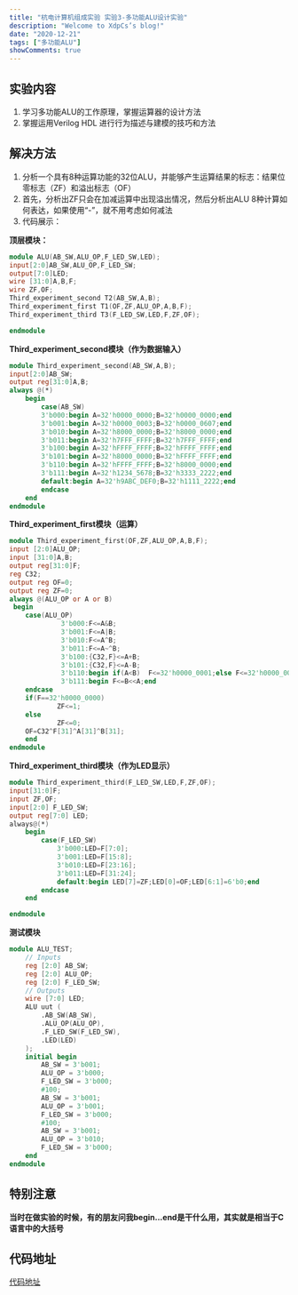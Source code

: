 ```yaml
---
title: "杭电计算机组成实验 实验3-多功能ALU设计实验"
description: "Welcome to XdpCs’s blog!"
date: "2020-12-21"
tags: ["多功能ALU"]
showComments: true
---
```


## 实验内容

1. 学习多功能ALU的工作原理，掌握运算器的设计方法
2. 掌握运用Verilog HDL 进行行为描述与建模的技巧和方法

## 解决方法

1. 分析一个具有8种运算功能的32位ALU，并能够产生运算结果的标志：结果位零标志（ZF）和溢出标志（OF）
2. 首先，分析出ZF只会在加减运算中出现溢出情况，然后分析出ALU 8种计算如何表达，如果使用“-”，就不用考虑如何减法
3. 代码展示：

**顶层模块：**

```verilog
module ALU(AB_SW,ALU_OP,F_LED_SW,LED);
input[2:0]AB_SW,ALU_OP,F_LED_SW;
output[7:0]LED;
wire [31:0]A,B,F;
wire ZF,OF;
Third_experiment_second T2(AB_SW,A,B); 
Third_experiment_first T1(OF,ZF,ALU_OP,A,B,F); 
Third_experiment_third T3(F_LED_SW,LED,F,ZF,OF);

endmodule
```

**Third_experiment_second模块（作为数据输入）**

```verilog
module Third_experiment_second(AB_SW,A,B);
input[2:0]AB_SW;
output reg[31:0]A,B;
always @(*)
	begin
		case(AB_SW)
		3'b000:begin A=32'h0000_0000;B=32'h0000_0000;end
		3'b001:begin A=32'h0000_0003;B=32'h0000_0607;end
		3'b010:begin A=32'h8000_0000;B=32'h8000_0000;end
		3'b011:begin A=32'h7FFF_FFFF;B=32'h7FFF_FFFF;end
		3'b100:begin A=32'hFFFF_FFFF;B=32'hFFFF_FFFF;end
		3'b101:begin A=32'h8000_0000;B=32'hFFFF_FFFF;end
		3'b110:begin A=32'hFFFF_FFFF;B=32'h8000_0000;end
		3'b111:begin A=32'h1234_5678;B=32'h3333_2222;end
		default:begin A=32'h9ABC_DEF0;B=32'h1111_2222;end
		endcase
	end
endmodule 
```

**Third_experiment_first模块（运算）**

```verilog
module Third_experiment_first(OF,ZF,ALU_OP,A,B,F);
input [2:0]ALU_OP;
input [31:0]A,B;
output reg[31:0]F;
reg C32;
output reg OF=0;
output reg ZF=0;
always @(ALU_OP or A or B)
 begin
	case(ALU_OP)
			 3'b000:F<=A&B;
			 3'b001:F<=A|B;
			 3'b010:F<=A^B;
			 3'b011:F<=A~^B;
			 3'b100:{C32,F}<=A+B;
			 3'b101:{C32,F}<=A-B;
			 3'b110:begin if(A<B)  F<=32'h0000_0001;else F<=32'h0000_0000;end
			 3'b111:begin F<=B<<A;end
	endcase
	if(F==32'h0000_0000)	
			ZF<=1;
	else
			ZF<=0;
	OF=C32^F[31]^A[31]^B[31];	
	end
endmodule
```

**Third_experiment_third模块（作为LED显示）**

```verilog
module Third_experiment_third(F_LED_SW,LED,F,ZF,OF);
input[31:0]F;
input ZF,OF;
input[2:0] F_LED_SW;
output reg[7:0] LED;
always@(*)
	begin
		case(F_LED_SW)
			3'b000:LED=F[7:0];
			3'b001:LED=F[15:8];
			3'b010:LED=F[23:16];
			3'b011:LED=F[31:24];
			default:begin LED[7]=ZF;LED[0]=OF;LED[6:1]=6'b0;end
		endcase
	end

endmodule

```

**测试模块**

```verilog
module ALU_TEST;
	// Inputs
	reg [2:0] AB_SW;
	reg [2:0] ALU_OP;
	reg [2:0] F_LED_SW;
	// Outputs
	wire [7:0] LED;
	ALU uut (
		.AB_SW(AB_SW), 
		.ALU_OP(ALU_OP), 
		.F_LED_SW(F_LED_SW), 
		.LED(LED)
	);
	initial begin
		AB_SW = 3'b001;
		ALU_OP = 3'b000;
		F_LED_SW = 3'b000;
		#100;
     	AB_SW = 3'b001;
		ALU_OP = 3'b001;
		F_LED_SW = 3'b000;
		#100;
      	AB_SW = 3'b001;
		ALU_OP = 3'b010;
		F_LED_SW = 3'b000;
	end   
endmodule
```

## 特别注意

**当时在做实验的时候，有的朋友问我begin...end是干什么用，其实就是相当于C语言中的大括号**

## 代码地址

[代码地址](https://github.com/XdpCS/HDU-Computer-Organization-And-Architecture-Experiment/tree/master/Third_experiment)

